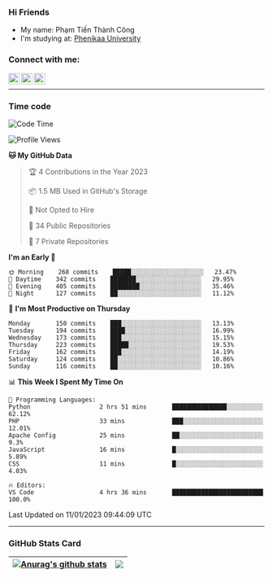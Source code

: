 ### Hi Friends

- My name: Phạm Tiến Thành Công
- I'm studying at: [Phenikaa University]


### Connect with me:
[<img align="left" alt="PhamTienThanhCong | Facebook" width="22px" src="https://upload.wikimedia.org/wikipedia/commons/thumb/1/16/Facebook-icon-1.png/640px-Facebook-icon-1.png" />][facebook]
[<img align="left" alt="PhamTienThanhCong | Zalo" width="22px" src="https://www.anphatpc.com.vn/template/anphat_2020v2/images/icon-zalo.jpg" />][zalo]
[<img align="left" alt="PhamTienThanhCong | LinkedIn" width="22px" src="https://cdn3.iconfinder.com/data/icons/inficons/512/linkedin.png" />][linkedin]

<br />

---

### Time code

<!--START_SECTION:waka-->
![Code Time](http://img.shields.io/badge/Code%20Time-836%20hrs%2049%20mins-blue)

![Profile Views](http://img.shields.io/badge/Profile%20Views-1-blue)

**🐱 My GitHub Data** 

> 🏆 4 Contributions in the Year 2023
 > 
> 📦 1.5 MB Used in GitHub's Storage 
 > 
> 🚫 Not Opted to Hire
 > 
> 📜 34 Public Repositories 
 > 
> 🔑 7 Private Repositories  
 > 
**I'm an Early 🐤** 

```text
🌞 Morning    268 commits    █████░░░░░░░░░░░░░░░░░░░░   23.47% 
🌆 Daytime    342 commits    ███████░░░░░░░░░░░░░░░░░░   29.95% 
🌃 Evening    405 commits    ████████░░░░░░░░░░░░░░░░░   35.46% 
🌙 Night      127 commits    ██░░░░░░░░░░░░░░░░░░░░░░░   11.12%

```
📅 **I'm Most Productive on Thursday** 

```text
Monday       150 commits    ███░░░░░░░░░░░░░░░░░░░░░░   13.13% 
Tuesday      194 commits    ████░░░░░░░░░░░░░░░░░░░░░   16.99% 
Wednesday    173 commits    ███░░░░░░░░░░░░░░░░░░░░░░   15.15% 
Thursday     223 commits    █████░░░░░░░░░░░░░░░░░░░░   19.53% 
Friday       162 commits    ███░░░░░░░░░░░░░░░░░░░░░░   14.19% 
Saturday     124 commits    ██░░░░░░░░░░░░░░░░░░░░░░░   10.86% 
Sunday       116 commits    ██░░░░░░░░░░░░░░░░░░░░░░░   10.16%

```


📊 **This Week I Spent My Time On** 

```text
💬 Programming Languages: 
Python                   2 hrs 51 mins       ███████████████░░░░░░░░░░   62.12% 
PHP                      33 mins             ███░░░░░░░░░░░░░░░░░░░░░░   12.01% 
Apache Config            25 mins             ██░░░░░░░░░░░░░░░░░░░░░░░   9.3% 
JavaScript               16 mins             █░░░░░░░░░░░░░░░░░░░░░░░░   5.89% 
CSS                      11 mins             █░░░░░░░░░░░░░░░░░░░░░░░░   4.03%

🔥 Editors: 
VS Code                  4 hrs 36 mins       █████████████████████████   100.0%

```


 Last Updated on 11/01/2023 09:44:09 UTC
<!--END_SECTION:waka-->

---

### GitHub Stats Card

| <a href="https://github.com/phamtienthanhcong"><img align="center" src="https://github-readme-stats.vercel.app/api?username=PhamTienThanhCong&show_icons=true&include_all_commits=true&theme=buefy&hide_border=true&theme=ocean_dark" alt="Anurag's github stats" /></a> | <a href="https://github.com/phamtienthanhcong"><img align="center" src="https://github-readme-stats.vercel.app/api/top-langs/?username=PhamTienThanhCong&layout=compact&theme=buefy&hide_border=true&theme=ocean_dark" /></a> |
| ------------- | ------------- |

[Phenikaa University]: https://phenikaa-uni.edu.vn/vi
[facebook]: https://www.facebook.com/phamtienthanhcong
[linkedin]: https://linkedin.com/in/phamtienthanhcong
[zalo]: https://zalo.me/0396396332
[tiktok]: https://www.tiktok.com/@phamtienthanhcong
[web]: https://github.com/PhamTienThanhCong/web_dev
[min project]: https://github.com/PhamTienThanhCong/Project-Of-Web
[c and cpp]: https://github.com/PhamTienThanhCong/Code_C_and_Cpro
[python]: https://github.com/PhamTienThanhCong/Python_beginer
